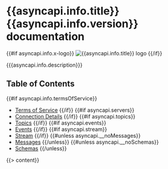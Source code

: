 # {{asyncapi.info.title}} {{asyncapi.info.version}} documentation

{{#if asyncapi.info.x-logo}}
![{{asyncapi.info.title}} logo]({{asyncapi.info.x-logo}})
{{/if}}

{{{asyncapi.info.description}}}

## Table of Contents

{{#if asyncapi.info.termsOfService}}
* [Terms of Service](#termsOfService)
{{/if}}
{{#if asyncapi.servers}}
* [Connection Details](#servers)
{{/if}}
{{#if asyncapi.topics}}
* [Topics](#topics)
{{/if}}
{{#if asyncapi.events}}
* [Events](#events)
{{/if}}
{{#if asyncapi.stream}}
* [Stream](#stream)
{{/if}}
{{#unless asyncapi.__noMessages}}
* [Messages](#messages)
{{/unless}}
{{#unless asyncapi.__noSchemas}}
* [Schemas](#schemas)
{{/unless}}

{{> content}}
